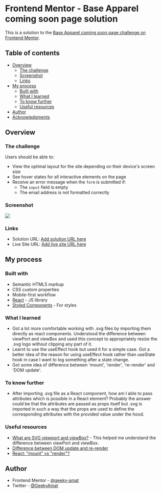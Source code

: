 # Frontend Mentor - Base Apparel coming soon page solution

This is a solution to the [Base Apparel coming soon page challenge on Frontend Mentor](https://www.frontendmentor.io/challenges/base-apparel-coming-soon-page-5d46b47f8db8a7063f9331a0).

## Table of contents

- [Overview](#overview)
  - [The challenge](#the-challenge)
  - [Screenshot](#screenshot)
  - [Links](#links)
- [My process](#my-process)
  - [Built with](#built-with)
  - [What I learned](#what-i-learned)
  - [To know further](#to-know-further)
  - [Useful resources](#useful-resources)
- [Author](#author)
- [Acknowledgments](#acknowledgments)


## Overview

### The challenge

Users should be able to:

- View the optimal layout for the site depending on their device's screen size
- See hover states for all interactive elements on the page
- Receive an error message when the `form` is submitted if:
  - The `input` field is empty
  - The email address is not formatted correctly

### Screenshot

![](./screenshot.jpg)



### Links

- Solution URL: [Add solution URL here](https://your-solution-url.com)
- Live Site URL: [Add live site URL here](https://your-live-site-url.com)

## My process

### Built with

- Semantic HTML5 markup
- CSS custom properties
- Mobile-first workflow
- [React](https://reactjs.org/) - JS library
- [Styled Components](https://styled-components.com/) - For styles


### What I learned

- Got a lot more comfortable working with .svg files by importing them directly as react components. Understood the difference between viewPort and viewBox and used this concept to appropriately resize the .svg logo without clipping any part of it.
- Learnt to use the useEffect hook but used it for a simple case. Got a better idea of the reason for using useEffect hook rather than useState hook in case I want to log something after a state change.
- Got some idea of difference between 'mount', 'render', 're-render' and 'DOM update'.

### To know further

- After importing .svg file as a React component, how am I able to pass attributes which is possible in a React element? Probably the answer could be that the attributes are passed as props itself but .svg is imported in such a way that the props are used to define the corresponding attributes with the provided value under the hood.

### Useful resources

- [What are SVG viewport and viewBox?](https://www.youtube.com/watch?v=TBYJ2V1jAlA) - This helped me understand the difference between viewPort and viewBox.
- [Difference between DOM update and re-render](https://stackoverflow.com/questions/67947808/difference-between-dom-update-and-re-render)
- [React: "mount" vs "render"?](https://reacttraining.com/blog/mount-vs-render/)


## Author

- Frontend Mentor - [@geeky-amat](https://www.frontendmentor.io/profile/geeky-amat)
- Twitter - [@GeekyAmat](https://www.twitter.com/GeekyAmat)